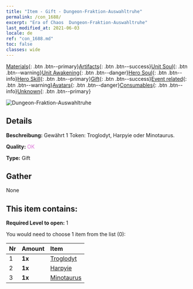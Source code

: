 ```yaml
---
title: "Item - Gift - Dungeon-Fraktion-Auswahltruhe"
permalink: /con_1688/
excerpt: "Era of Chaos  Dungeon-Fraktion-Auswahltruhe"
last_modified_at: 2021-06-03
locale: de
ref: "con_1688.md"
toc: false
classes: wide
---
```

 [Materials](/ItemsDE/){: .btn .btn--primary}[Artifacts](/ItemsDE/Artifacts/){: .btn .btn--success}[Unit Soul](/ItemsDE/UnitSoul/){: .btn .btn--warning}[Unit Awakening](/ItemsDE/UnitAwakening/){: .btn .btn--danger}[Hero Soul](/ItemsDE/HeroSoul/){: .btn .btn--info}[Hero Skill](/ItemsDE/HeroSkill/){: .btn .btn--primary}[Gift](/ItemsDE/Gift/){: .btn .btn--success}[Event related](/ItemsDE/Events/){: .btn .btn--warning}[Avatars](/ItemsDE/Avatars/){: .btn .btn--danger}[Consumables](/ItemsDE/Consumables/){: .btn .btn--info}[Unknown](/ItemsDE/Unknown/){: .btn .btn--primary}

 ![Dungeon-Fraktion-Auswahltruhe](/images/t/i_907304.png)

## Details
 **Beschreibung:** Gewährt 1 Token: Troglodyt, Harpyie oder Minotaurus.

 **Quality:** <span style="color: #DA70D6">OK</span>

 **Type:** Gift

## Gather

  None

## This item contains:

 **Required Level to open:** 1

 You would need to choose 1 item from the list (0):

  | Nr | Amount |     Item    |
  |:---|:-------|:------------|
  | 1 |  **1x** | [Troglodyt](/ItemsDE/unt_244/) |  | 
  | 2 |  **1x** | [Harpyie](/ItemsDE/unt_245/) |  | 
  | 3 |  **1x** | [Minotaurus](/ItemsDE/unt_248/) |  | 
